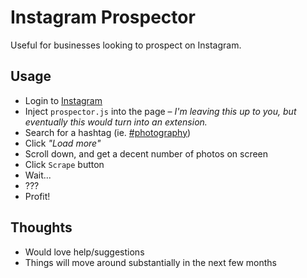 # Instagram Prospector

Useful for businesses looking to prospect on Instagram.

## Usage

* Login to [Instagram](https://www.instagram.com)
* Inject `prospector.js` into the page – _I'm leaving this up to you, but eventually this would turn into an extension._
* Search for a hashtag (ie. [#photography](https://www.instagram.com/explore/tags/photography/))
* Click _"Load more"_
* Scroll down, and get a decent number of photos on screen
* Click `Scrape` button
* Wait...
* ???
* Profit!

## Thoughts

* Would love help/suggestions
* Things will move around substantially in the next few months
